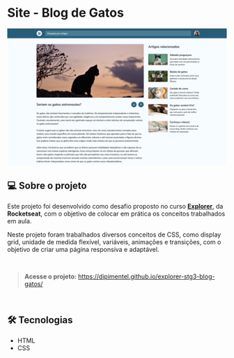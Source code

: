 # Site - Blog de Gatos

![](https://raw.githubusercontent.com/dipimentel/explorer-stg3-blog-gatos/main/img-frame-blog-gatos.png)

## 💻 Sobre o projeto
Este projeto foi desenvolvido como desafio proposto no curso [**Explorer**](https://www.rocketseat.com.br/explorer), da **Rocketseat**, com o objetivo de colocar em prática os conceitos trabalhados em aula.

Neste projeto foram trabalhados diversos conceitos de CSS, como display grid, unidade de medida flexível, variáveis, animações e transições, com o objetivo de criar uma página responsiva e adaptável.

&nbsp;
>**Acesse o projeto:** <https://dipimentel.github.io/explorer-stg3-blog-gatos/>

&nbsp;
## 🛠 Tecnologias 
- HTML
- CSS
